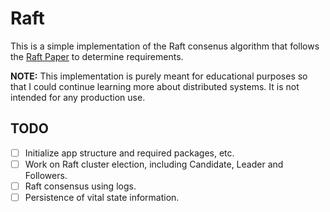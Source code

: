 # Raft

This is a simple implementation of the Raft consenus algorithm that follows the [Raft Paper](https://web.stanford.edu/~ouster/cgi-bin/papers/raft-atc14)
to determine requirements. 

**NOTE:** This implementation is purely meant for educational purposes so that I could continue learning more about distributed systems. It is
not intended for any production use.

## TODO
- [ ] Initialize app structure and required packages, etc.
- [ ] Work on Raft cluster election, including Candidate, Leader and Followers.
- [ ] Raft consensus using logs.
- [ ] Persistence of vital state information.
